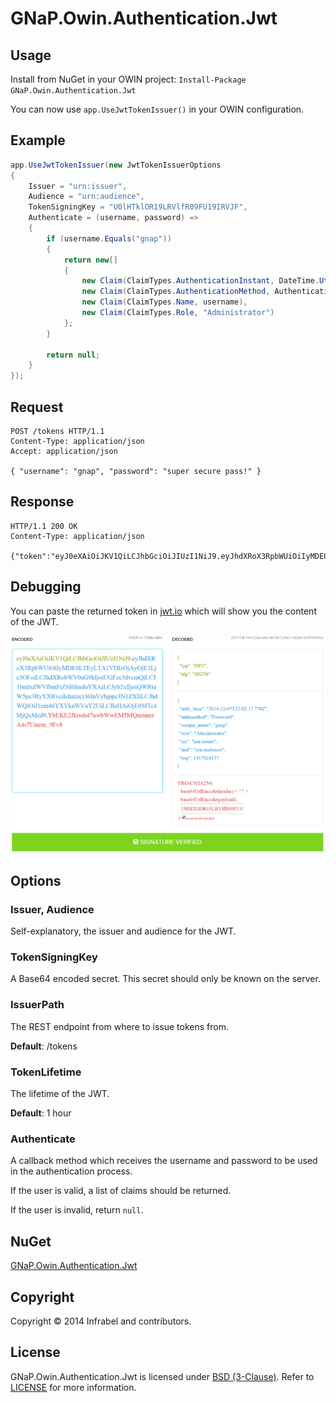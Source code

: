 GNaP.Owin.Authentication.Jwt
============================

## Usage

Install from NuGet in your OWIN project: ```Install-Package GNaP.Owin.Authentication.Jwt```

You can now use ```app.UseJwtTokenIssuer()``` in your OWIN configuration.

## Example

```csharp
app.UseJwtTokenIssuer(new JwtTokenIssuerOptions
{
    Issuer = "urn:issuer",
    Audience = "urn:audience",
    TokenSigningKey = "U0lHTklOR19LRVlfR09FU19IRVJF",
    Authenticate = (username, password) =>
    {
        if (username.Equals("gnap"))
        {
            return new[]
            {
                new Claim(ClaimTypes.AuthenticationInstant, DateTime.UtcNow.ToString("yyyy-MM-ddTHH:mm:ss.fffZ")),
                new Claim(ClaimTypes.AuthenticationMethod, AuthenticationTypes.Password), 
                new Claim(ClaimTypes.Name, username),
                new Claim(ClaimTypes.Role, "Administrator")
            };
        }

        return null;
    }
});
```

## Request

```
POST /tokens HTTP/1.1
Content-Type: application/json
Accept: application/json

{ "username": "gnap", "password": "super secure pass!" }
```

## Response

```
HTTP/1.1 200 OK
Content-Type: application/json

{"token":"eyJ0eXAiOiJKV1QiLCJhbGciOiJIUzI1NiJ9.eyJhdXRoX3RpbWUiOiIyMDE0LTEyLTA1VDIzOjAyOjE3Ljc3OFoiLCJhdXRobWV0aG9kIjoiUGFzc3dvcmQiLCJ1bmlxdWVfbmFtZSI6ImduYXAiLCJyb2xlIjoiQWRtaW5pc3RyYXRvciIsImlzcyI6InVybjppc3N1ZXIiLCJhdWQiOiJ1cm46YXVkaWVuY2UiLCJleHAiOjE0MTc4MjQxMzd9.YbEKE2Jktssh47uwbWwEM5MQmiunrrA4s7Umrm_9Fv8"}
```

## Debugging

You can paste the returned token in [jwt.io](http://jwt.io/) which will show you the content of the JWT.

![jwt.io debug](https://raw.githubusercontent.com/infrabel/GNaP.Owin.Authentication.Jwt/master/jwt.png)

## Options

### Issuer, Audience

Self-explanatory, the issuer and audience for the JWT.

### TokenSigningKey

A Base64 encoded secret. This secret should only be known on the server.

### IssuerPath

The REST endpoint from where to issue tokens from.

**Default**: /tokens

### TokenLifetime

The lifetime of the JWT.

**Default**: 1 hour

### Authenticate

A callback method which receives the username and password to be used in the authentication process.

If the user is valid, a list of claims should be returned.

If the user is invalid, return ```null```.

## NuGet

[GNaP.Owin.Authentication.Jwt](http://www.nuget.org/packages/GNaP.Owin.Authentication.Jwt/)

## Copyright

Copyright © 2014 Infrabel and contributors.

## License

GNaP.Owin.Authentication.Jwt is licensed under [BSD (3-Clause)](http://choosealicense.com/licenses/bsd-3-clause/ "Read more about the BSD (3-Clause) License"). Refer to [LICENSE](https://github.com/infrabel/GNaP.Owin.Authentication.Jwt/blob/master/LICENSE) for more information.